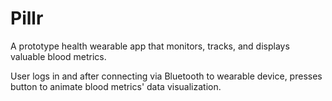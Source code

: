 # Pillr
A prototype health wearable app that monitors, tracks, and displays valuable blood metrics.

User logs in and after connecting via Bluetooth to wearable device, presses button to animate blood metrics' data
visualization.
